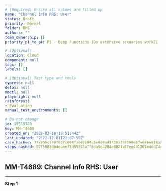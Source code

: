 ```yaml
---
# (Required) Ensure all values are filled up
name: "Channel Info RHS: User"
status: Draft
priority: Normal
folder: RHS
authors: ""
team_ownership: []
priority_p1_to_p4: P3 - Deep Functions (Do extensive scenarios work?)

# (Optional)
location: Cloud
component: null
tags: []
labels: []

# (Optional) Test type and tools
cypress: null
detox: null
mmctl: null
playwright: null
rainforest: 
- Evaluating
manual_test_environments: []

# Do not change
id: 19515783
key: MM-T4689
created_on: "2022-03-18T16:51:44Z"
last_updated: "2022-12-01T21:07:59Z"
case_hashed: 74c89bc340f93fc698fab69694e5e0d0ad3438a746790e57e66be618a81c077734dcb70126480173ddd66f6c3ad6632e
steps_hashed: 97f3683db4eaeef5d5531fa7f3da9ca284e8881a87ee4d1267e4dd74c6ed9f072f466751c3066801a655928ba03982d3
---
```


<!-- (Auto-generated) Based on frontmatter's "key" and "name" -->

## MM-T4689: Channel Info RHS: User

---

**Step 1**
